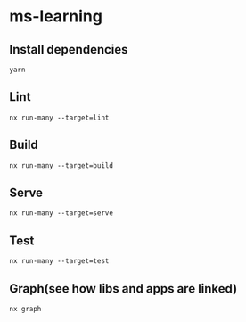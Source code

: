 # ms-learning

## Install dependencies

```
yarn
```

## Lint

```
nx run-many --target=lint
```

## Build

```
nx run-many --target=build
```

## Serve

```
nx run-many --target=serve
```

## Test

```
nx run-many --target=test
```

## Graph(see how libs and apps are linked)

```
nx graph
```

<!-- TODO -->
<!--
* CLI OR SMTH SIMMILAR TO GENERATE NEW SERVICES
* START WORKING ON ACTUAL APP (E-COM MICROSERVICE BACKEND)
* RESEARCH HOW TO AGGREGATE DATA IN API-GATEWAY
 -->
